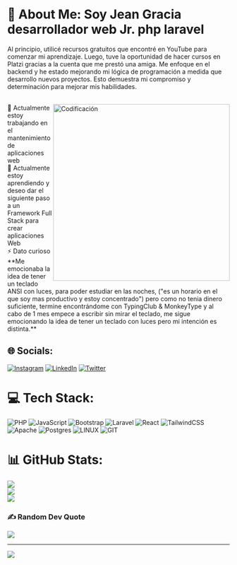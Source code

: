# 💫 About Me: Soy Jean Gracia desarrollador web Jr. php laravel

Al principio, utilicé recursos gratuitos que encontré en YouTube para comenzar mi aprendizaje. Luego, tuve la oportunidad de hacer cursos en Platzi gracias a la cuenta que me prestó una amiga. Me enfoque en el backend y he estado mejorando mi lógica de programación a medida que desarrollo nuevos proyectos. Esto demuestra mi compromiso y determinación para mejorar mis habilidades.<br>

<br>
<img align="right" alt="Codificación" width="400" src="https://media1.giphy.com/media/v1.Y2lkPTc5MGI3NjExMWNiZjVjMzVkN2M0NTIzODNkYzFiNmEzYTU0YzdmZDhiNGY1MjI2MiZjdD1n/qgQUggAC3Pfv687qPC/giphy.gif">
🔭 Actualmente estoy trabajando en el mantenimiento de aplicaciones web<br>🌱 Actualmente estoy aprendiendo y deseo dar el siguiente paso a un Framework Full Stack para crear aplicaciones Web<br>⚡ Dato curioso **Me emocionaba la idea de tener un teclado ANSI con luces, para poder estudiar en las noches, ("es un horario en el que soy mas productivo y estoy concentrado") pero como no tenia dinero suficiente, termine encontrándome con TypingClub & MonkeyType y al cabo de 1 mes empece a escribir sin mirar el teclado, me sigue emocionando la idea de tener un teclado con luces pero mi intención es distinta.**


## 🌐 Socials:
[![Instagram](https://img.shields.io/badge/Instagram-%23E4405F.svg?logo=Instagram&logoColor=white)](https://instagram.com/jeangracia.exe) [![LinkedIn](https://img.shields.io/badge/LinkedIn-%230077B5.svg?logo=linkedin&logoColor=white)](https://linkedin.com/in/jeangracia) [![Twitter](https://img.shields.io/badge/Twitter-%231DA1F2.svg?logo=Twitter&logoColor=white)](https://twitter.com/gaspalucho) 

# 💻 Tech Stack:
![PHP](https://img.shields.io/badge/php-%23777BB4.svg?style=for-the-badge&logo=php&logoColor=white) ![JavaScript](https://img.shields.io/badge/javascript-%23323330.svg?style=for-the-badge&logo=javascript&logoColor=%23F7DF1E) ![Bootstrap](https://img.shields.io/badge/bootstrap-%238511FA.svg?style=for-the-badge&logo=bootstrap&logoColor=white) ![Laravel](https://img.shields.io/badge/laravel-%23FF2D20.svg?style=for-the-badge&logo=laravel&logoColor=white) ![React](https://img.shields.io/badge/react-%2320232a.svg?style=for-the-badge&logo=react&logoColor=%2361DAFB) ![TailwindCSS](https://img.shields.io/badge/tailwindcss-%2338B2AC.svg?style=for-the-badge&logo=tailwind-css&logoColor=white) ![Apache](https://img.shields.io/badge/apache-%23D42029.svg?style=for-the-badge&logo=apache&logoColor=white) ![Postgres](https://img.shields.io/badge/postgres-%23316192.svg?style=for-the-badge&logo=postgresql&logoColor=white) ![LINUX](https://img.shields.io/badge/Linux-FCC624?style=for-the-badge&logo=linux&logoColor=black) ![GIT](https://img.shields.io/badge/Git-fc6d26?style=for-the-badge&logo=git&logoColor=white)
# 📊 GitHub Stats:
![](https://github-readme-stats.vercel.app/api?username=JeanGracia&theme=calm&hide_border=false&include_all_commits=false&count_private=false)<br/>
![](https://github-readme-streak-stats.herokuapp.com/?user=JeanGracia&theme=calm&hide_border=false)<br/>
![](https://github-readme-stats.vercel.app/api/top-langs/?username=JeanGracia&theme=calm&hide_border=false&include_all_commits=false&count_private=false&layout=compact)

### ✍️ Random Dev Quote
![](https://quotes-github-readme.vercel.app/api?type=horizontal&theme=gruvbox)

---
[![](https://visitcount.itsvg.in/api?id=JeanGracia&icon=0&color=0)](https://visitcount.itsvg.in)

<!-- Proudly created with GPRM ( https://gprm.itsvg.in ) -->
